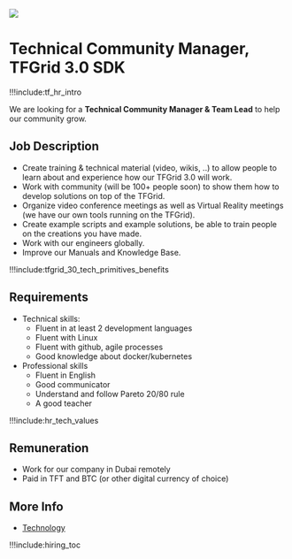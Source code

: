 
![](img/community_manager.png)


# Technical Community Manager, TFGrid 3.0 SDK

!!!include:tf_hr_intro

We are looking for a **Technical Community Manager & Team Lead** to help our community grow.

## Job Description

- Create training & technical material (video, wikis, ..) to allow people to learn about and experience how our TFGrid 3.0 will work.
- Work with community (will be 100+ people soon) to show them how to develop solutions on top of the TFGrid.
- Organize video conference meetings as well as Virtual Reality meetings (we have our own tools running on the TFGrid).
- Create example scripts and example solutions, be able to train people on the creations you have made.
- Work with our engineers globally.
- Improve our Manuals and Knowledge Base.

!!!include:tfgrid_30_tech_primitives_benefits

## Requirements

- Technical skills:
  - Fluent in at least 2 development languages
  - Fluent with Linux
  - Fluent with github, agile processes
  - Good knowledge about docker/kubernetes
- Professional skills 
  - Fluent in English
  - Good communicator
  - Understand and follow Pareto 20/80 rule
  - A good teacher

!!!include:hr_tech_values

## Remuneration

- Work for our company in Dubai remotely
- Paid in TFT and BTC (or other digital currency of choice)

## More Info

- [Technology](internet4:technology)

!!!include:hiring_toc